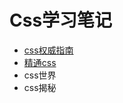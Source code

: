 # Css学习笔记

- [css权威指南](https://github.com/ziyi2/css/blob/master/css%E6%9D%83%E5%A8%81%E6%8C%87%E5%8D%97.docx)
- [精通css](https://github.com/ziyi2/css/blob/master/%E7%B2%BE%E9%80%9Acss.md)
- css世界
- css揭秘
